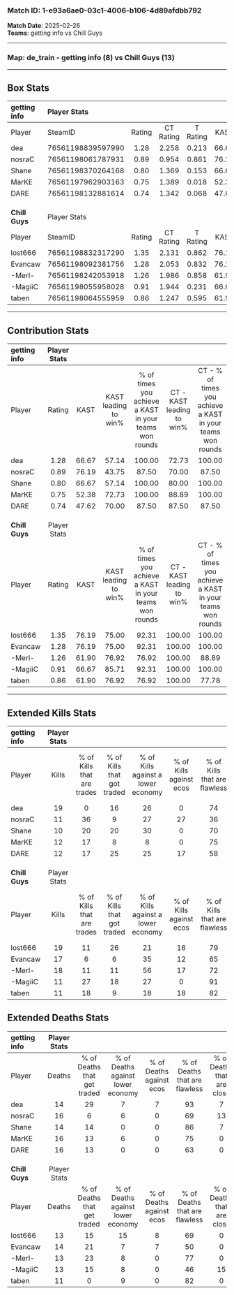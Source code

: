 ### Match ID: 1-e93a6ae0-03c1-4006-b106-4d89afdbb792  
**Match Date**: 2025-02-26  
**Teams**: getting info vs Chill Guys  

---  

### **Map**: de_train - getting info (8) vs Chill Guys (13)  
---  

## Box Stats  

| **getting info** | Player Stats      |        |           |          |       |      |       |         |        |      |     |
| :- | :- | :-: | :-: | :-: | :-: | :-: | :-: | :-: | :-: | :-: | :-: |
| Player           | SteamID           | Rating | CT Rating | T Rating | KAST  | ADR  | Kills | Assists | Deaths | K/D  | HS% |
| dea              | 76561198839597990 |  1.28  |   2.258   |  0.213   | 66.67 | 92.5 |  19   |    2    |   14   | 1.36 | 52  |
| nosraC           | 76561198061787931 |  0.89  |   0.954   |  0.861   | 76.19 | 62.8 |  11   |    5    |   16   | 0.69 | 27  |
| Shane            | 76561198370264168 |  0.80  |   1.369   |  0.153   | 66.67 | 55.2 |  10   |    3    |   14   | 0.71 | 80  |
| MarKE            | 76561197962903163 |  0.75  |   1.389   |  0.018   | 52.38 | 64.8 |  12   |    2    |   16   | 0.75 | 58  |
| DARE             | 76561198132881614 |  0.74  |   1.342   |  0.068   | 47.62 | 69.5 |  12   |    5    |   16   | 0.75 | 41  |
|                  |                   |        |           |          |       |      |       |         |        |      |     |
|                  |                   |        |           |          |       |      |       |         |        |      |     |
|                  |                   |        |           |          |       |      |       |         |        |      |     |
| **Chill Guys**   | Player Stats      |        |           |          |       |      |       |         |        |      |     |
| Player           | SteamID           | Rating | CT Rating | T Rating | KAST  | ADR  | Kills | Assists | Deaths | K/D  | HS% |
| lost666          | 76561198832317290 |  1.35  |   2.131   |  0.862   | 76.19 | 84.8 |  19   |    2    |   13   | 1.46 | 94  |
| Evancaw          | 76561198092381756 |  1.28  |   2.053   |  0.832   | 76.19 | 88.6 |  17   |    7    |   14   | 1.21 | 58  |
| -Merl-           | 76561198242053918 |  1.26  |   1.986   |  0.858   | 61.90 | 97.3 |  18   |    6    |   13   | 1.38 | 61  |
| -MagiiC          | 76561198055958028 |  0.91  |   1.944   |  0.231   | 66.67 | 64.3 |  11   |    7    |   13   | 0.85 | 36  |
| taben            | 76561198064555959 |  0.86  |   1.247   |  0.595   | 61.90 | 52.2 |  11   |    2    |   11   | 1.00 |  9  |
---  

## Contribution Stats  

| **getting info** | Player Stats |       |                      |                                                        |                           |                                                             |                          |                                                            |
| :- | :-: | :-: | :-: | :-: | :-: | :-: | :-: | :-: |
| Player           |    Rating    | KAST  | KAST leading to win% | % of times you achieve a KAST in your teams won rounds | CT - KAST leading to win% | CT - % of times you achieve a KAST in your teams won rounds | T - KAST leading to win% | T - % of times you achieve a KAST in your teams won rounds |
| dea              |     1.28     | 66.67 |        57.14         |                         100.00                         |           72.73           |                           100.00                            |           0.00           |                            0.00                            |
| nosraC           |     0.89     | 76.19 |        43.75         |                         87.50                          |           70.00           |                            87.50                            |           0.00           |                            0.00                            |
| Shane            |     0.80     | 66.67 |        57.14         |                         100.00                         |           80.00           |                           100.00                            |           0.00           |                            0.00                            |
| MarKE            |     0.75     | 52.38 |        72.73         |                         100.00                         |           88.89           |                           100.00                            |           0.00           |                            0.00                            |
| DARE             |     0.74     | 47.62 |        70.00         |                         87.50                          |           87.50           |                            87.50                            |           0.00           |                            0.00                            |
|                  |              |       |                      |                                                        |                           |                                                             |                          |                                                            |
|                  |              |       |                      |                                                        |                           |                                                             |                          |                                                            |
|                  |              |       |                      |                                                        |                           |                                                             |                          |                                                            |
| **Chill Guys**   | Player Stats |       |                      |                                                        |                           |                                                             |                          |                                                            |
| Player           |    Rating    | KAST  | KAST leading to win% | % of times you achieve a KAST in your teams won rounds | CT - KAST leading to win% | CT - % of times you achieve a KAST in your teams won rounds | T - KAST leading to win% | T - % of times you achieve a KAST in your teams won rounds |
| lost666          |     1.35     | 76.19 |        75.00         |                         92.31                          |          100.00           |                           100.00                            |          42.86           |                           75.00                            |
| Evancaw          |     1.28     | 76.19 |        75.00         |                         92.31                          |          100.00           |                           100.00                            |          42.86           |                           75.00                            |
| -Merl-           |     1.26     | 61.90 |        76.92         |                         76.92                          |          100.00           |                            88.89                            |          40.00           |                           50.00                            |
| -MagiiC          |     0.91     | 66.67 |        85.71         |                         92.31                          |          100.00           |                           100.00                            |          60.00           |                           75.00                            |
| taben            |     0.86     | 61.90 |        76.92         |                         76.92                          |          100.00           |                            77.78                            |          50.00           |                           75.00                            |
---  

## Extended Kills Stats  

| **getting info** | Player Stats |                            |                            |                                    |                         |                              |                                 |                                       |                    |           |
| :- | :-: | :-: | :-: | :-: | :-: | :-: | :-: | :-: | :-: | :-: |
| Player           |    Kills     | % of Kills that are trades | % of Kills that got traded | % of Kills against a lower economy | % of Kills against ecos | % of Kills that are flawless | % of Kills that are close duels | % of Kills that are assisted by flash | Pistol Round Kills | AWP Kills |
| dea              |      19      |             0              |             16             |                 26                 |            0            |              74              |                0                |                   5                   |         2          |    10     |
| nosraC           |      11      |             36             |             9              |                 27                 |           27            |              36              |                0                |                   9                   |         0          |     0     |
| Shane            |      10      |             20             |             20             |                 30                 |            0            |              70              |               10                |                  10                   |         1          |     0     |
| MarKE            |      12      |             17             |             8              |                 8                  |            0            |              75              |                0                |                   8                   |         1          |     0     |
| DARE             |      12      |             17             |             25             |                 25                 |           17            |              58              |                8                |                   0                   |         2          |     0     |
|                  |              |                            |                            |                                    |                         |                              |                                 |                                       |                    |           |
|                  |              |                            |                            |                                    |                         |                              |                                 |                                       |                    |           |
|                  |              |                            |                            |                                    |                         |                              |                                 |                                       |                    |           |
| **Chill Guys**   | Player Stats |                            |                            |                                    |                         |                              |                                 |                                       |                    |           |
| Player           |    Kills     | % of Kills that are trades | % of Kills that got traded | % of Kills against a lower economy | % of Kills against ecos | % of Kills that are flawless | % of Kills that are close duels | % of Kills that are assisted by flash | Pistol Round Kills | AWP Kills |
| lost666          |      19      |             11             |             26             |                 21                 |           16            |              79              |               11                |                   0                   |         0          |     0     |
| Evancaw          |      17      |             6              |             6              |                 35                 |           12            |              65              |                0                |                   0                   |         4          |     0     |
| -Merl-           |      18      |             11             |             11             |                 56                 |           17            |              72              |                6                |                   6                   |         0          |     0     |
| -MagiiC          |      11      |             27             |             18             |                 27                 |            0            |              91              |                9                |                   9                   |         2          |     0     |
| taben            |      11      |             18             |             9              |                 18                 |           18            |              82              |                0                |                   0                   |         0          |     7     |
## Extended Deaths Stats  

| **getting info** | Player Stats |                             |                                   |                          |                               |                            |                           |               |
| :- | :-: | :-: | :-: | :-: | :-: | :-: | :-: | :-: |
| Player           |    Deaths    | % of Deaths that get traded | % of Deaths against lower economy | % of Deaths against ecos | % of Deaths that are flawless | % of Deaths that are close | % of Deaths while blinded | Deaths to AWP |
| dea              |      14      |             29              |                 7                 |            7             |              93               |             7              |             0             |       3       |
| nosraC           |      16      |              6              |                 6                 |            0             |              69               |             13             |             6             |       0       |
| Shane            |      14      |             14              |                 0                 |            0             |              86               |             7              |             0             |       1       |
| MarKE            |      16      |             13              |                 6                 |            0             |              75               |             0              |             0             |       1       |
| DARE             |      16      |             13              |                 0                 |            0             |              63               |             0              |             6             |       2       |
|                  |              |                             |                                   |                          |                               |                            |                           |               |
|                  |              |                             |                                   |                          |                               |                            |                           |               |
|                  |              |                             |                                   |                          |                               |                            |                           |               |
| **Chill Guys**   | Player Stats |                             |                                   |                          |                               |                            |                           |               |
| Player           |    Deaths    | % of Deaths that get traded | % of Deaths against lower economy | % of Deaths against ecos | % of Deaths that are flawless | % of Deaths that are close | % of Deaths while blinded | Deaths to AWP |
| lost666          |      13      |             15              |                15                 |            8             |              69               |             0              |             0             |       2       |
| Evancaw          |      14      |             21              |                 7                 |            7             |              50               |             0              |             7             |       2       |
| -Merl-           |      13      |             23              |                 8                 |            0             |              77               |             0              |             8             |       2       |
| -MagiiC          |      13      |             15              |                 8                 |            0             |              46               |             15             |             8             |       1       |
| taben            |      11      |              0              |                 9                 |            0             |              82               |             0              |             9             |       3       |

